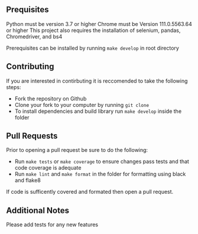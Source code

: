 ## Prequisites

Python must be version 3.7 or higher
Chrome must be Version 111.0.5563.64 or higher
This project also requires the installation of selenium, pandas, Chromedriver, and bs4

Prerequisites can be installed by running `make develop` in root directory

## Contributing

If you are interested in contirbuting it is reccomended to take the following steps:

- Fork the repository on Github
- Clone your fork to your computer by running `git clone`
- To install dependencies and build library run `make develop` inside the folder

## Pull Requests

Prior to opening a pull request be sure to do the following:

- Run `make tests` or `make coverage` to ensure changes pass tests and that code coverage is adequate
- Run `make lint` and `make format` in the folder for formatting using black and flake8

If code is sufficently covered and formated then open a pull request.

## Additional Notes

Please add tests for any new features